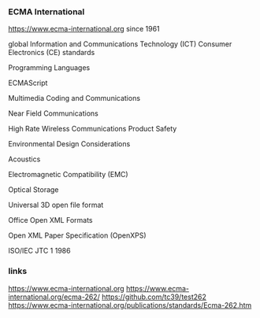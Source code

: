 ### ECMA International
https://www.ecma-international.org
since 1961

global 
Information and Communications Technology (ICT) 
Consumer Electronics (CE)
standards

Programming Languages

ECMAScript

Multimedia Coding and Communications

Near Field Communications

High Rate Wireless Communications
Product Safety

Environmental Design Considerations

Acoustics

Electromagnetic Compatibility (EMC)

Optical Storage

Universal 3D open file format

Office Open XML Formats

Open XML Paper Specification (OpenXPS)

ISO/IEC JTC 1
1986

### links
https://www.ecma-international.org
https://www.ecma-international.org/ecma-262/
https://github.com/tc39/test262
https://www.ecma-international.org/publications/standards/Ecma-262.htm